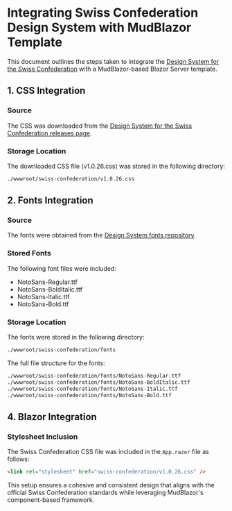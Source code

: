 # Integrating Swiss Confederation Design System with MudBlazor Template
This document outlines the steps taken to integrate the [Design System for the Swiss Confederation](https://github.com/swiss/designsystem) with a MudBlazor-based Blazor Server template.

## 1. CSS Integration
### Source
The CSS was downloaded from the [Design System for the Swiss Confederation releases page](https://github.com/swiss/designsystem/releases).

### Storage Location
The downloaded CSS file (v1.0.26.css) was stored in the following directory:

```bash
./wwwroot/swiss-confederation/v1.0.26.css
```


## 2. Fonts Integration
### Source
The fonts were obtained from the [Design System fonts repository](https://github.com/swiss/designsystem/tree/main/css/foundations/fonts).

### Stored Fonts
The following font files were included:

- NotoSans-Regular.ttf
- NotoSans-BoldItalic.ttf
- NotoSans-Italic.ttf
- NotoSans-Bold.ttf

### Storage Location
The fonts were stored in the following directory:

```bash
./wwwroot/swiss-confederation/fonts
```

The full file structure for the fonts:

```bash
./wwwroot/swiss-confederation/fonts/NotoSans-Regular.ttf
./wwwroot/swiss-confederation/fonts/NotoSans-BoldItalic.ttf
./wwwroot/swiss-confederation/fonts/NotoSans-Italic.ttf
./wwwroot/swiss-confederation/fonts/NotoSans-Bold.ttf
```

## 4. Blazor Integration
### Stylesheet Inclusion
The Swiss Confederation CSS file was included in the ```App.razor``` file as follows:

```html
<link rel="stylesheet" href="swiss-confederation/v1.0.26.css" />
```
This setup ensures a cohesive and consistent design that aligns with the official Swiss Confederation standards while leveraging MudBlazor's component-based framework.